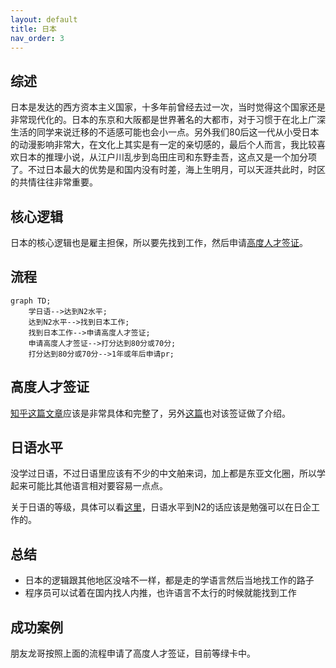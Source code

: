 ```yaml
---
layout: default
title: 日本
nav_order: 3
---
```


## 综述

日本是发达的西方资本主义国家，十多年前曾经去过一次，当时觉得这个国家还是非常现代化的。日本的东京和大阪都是世界著名的大都市，对于习惯于在北上广深生活的同学来说迁移的不适感可能也会小一点。另外我们80后这一代从小受日本的动漫影响非常大，在文化上其实是有一定的亲切感的，最后个人而言，我比较喜欢日本的推理小说，从江户川乱步到岛田庄司和东野圭吾，这点又是一个加分项了。不过日本最大的优势是和国内没有时差，海上生明月，可以天涯共此时，时区的共情往往非常重要。

## 核心逻辑
日本的核心逻辑也是雇主担保，所以要先找到工作，然后申请[高度人才签证](https://www.moj.go.jp/isa/publications/materials/newimmiact_3_system_index.html)。

## 流程

```mermaid
graph TD;
	学日语-->达到N2水平;
	达到N2水平-->找到日本工作;
	找到日本工作-->申请高度人才签证;
	申请高度人才签证-->打分达到80分或70分;
	打分达到80分或70分-->1年或年后申请pr;
```

## 高度人才签证

[知乎这篇文章](https://zhuanlan.zhihu.com/p/516219736)应该是非常具体和完整了，另外[这篇](https://inforun.info/%E6%97%A5%E6%9C%AC)也对该签证做了介绍。

## 日语水平

没学过日语，不过日语里应该有不少的中文舶来词，加上都是东亚文化圈，所以学起来可能比其他语言相对要容易一点点。

关于日语的等级，具体可以看[这里](https://www.sohu.com/a/508506723_479892)，日语水平到N2的话应该是勉强可以在日企工作的。


## 总结

- 日本的逻辑跟其他地区没啥不一样，都是走的学语言然后当地找工作的路子
- 程序员可以试着在国内找人内推，也许语言不太行的时候就能找到工作

## 成功案例

朋友龙哥按照上面的流程申请了高度人才签证，目前等绿卡中。



